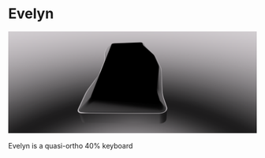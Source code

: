 # Evelyn

![teaser](https://github.com/freya-irl/project_evelyn/blob/6bdcdea9abf743c9a758886ca22d3549fbedec94/evelyn_2023-Jan-24_08-48-27PM-000_CustomizedView1843508917.png)

Evelyn is a quasi-ortho 40% keyboard 
